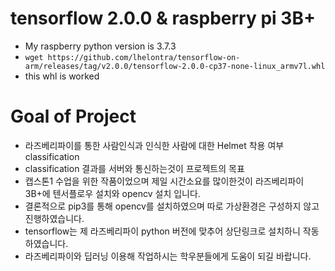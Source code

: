 # tensorflow 2.0.0 & raspberry pi 3B+

- My raspberry python version is 3.7.3
- `wget https://github.com/lhelontra/tensorflow-on-arm/releases/tag/v2.0.0/tensorflow-2.0.0-cp37-none-linux_armv7l.whl`
- this whl is worked

# Goal of Project

- 라즈베리파이를 통한 사람인식과 인식한 사람에 대한 Helmet 착용 여부 classification
- classification 결과를 서버와 통신하는것이 프로젝트의 목표
- 캡스톤1 수업을 위한 작품이었으며 제일 시간소요를 많이한것이 라즈베리파이 3B+에 텐서플로우 설치와 opencv 설치 입니다.
- 결론적으로 pip3를 통해 opencv를 설치하였으며 따로 가상환경은 구성하지 않고 진행하였습니다.
- tensorflow는 제 라즈베리파이 python 버전에 맞추어 상단링크로 설치하니 작동하였습니다.
- 라즈베리파이와 딥러닝 이용해 작업하시는 학우분들에게 도움이 되길 바랍니다.
